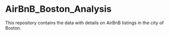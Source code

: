 # AirBnB_Boston_Analysis
This repository contains the data with details on AirBnB listings in the city of Boston. 
